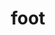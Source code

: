 ---
layout: people&body
title: foot
emoji: foot
permalink: 🦶.html
image: assets/img/3moji/foot.png
---